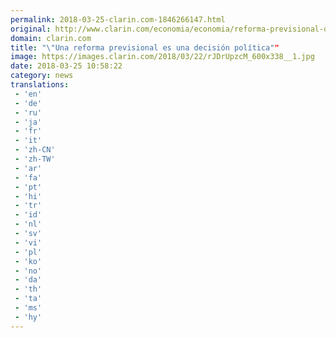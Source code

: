 ```yaml
---
permalink: 2018-03-25-clarin.com-1846266147.html
original: http://www.clarin.com/economia/economia/reforma-previsional-decision-politica_0_B1GVHaMqM.html
domain: clarin.com
title: "\"Una reforma previsional es una decisión política""
image: https://images.clarin.com/2018/03/22/rJDrUpzcM_600x338__1.jpg
date: 2018-03-25 10:58:22
category: news
translations: 
 - 'en'
 - 'de'
 - 'ru'
 - 'ja'
 - 'fr'
 - 'it'
 - 'zh-CN'
 - 'zh-TW'
 - 'ar'
 - 'fa'
 - 'pt'
 - 'hi'
 - 'tr'
 - 'id'
 - 'nl'
 - 'sv'
 - 'vi'
 - 'pl'
 - 'ko'
 - 'no'
 - 'da'
 - 'th'
 - 'ta'
 - 'ms'
 - 'hy'
---
```


